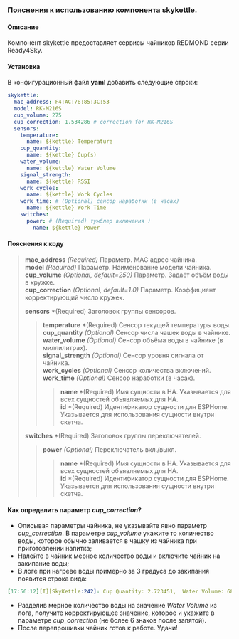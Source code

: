 ### Пояснения к использованию компонента skykettle.
#### Описание
Компонент skykettle предоставляет сервисы чайников REDMOND серии Ready4Sky.  
#### Установка
В конфигурационный файл **yaml** добавить следующие строки:
```yml
skykettle:
  mac_address: F4:AC:78:85:3C:53  
  model: RK-M216S  
  cup_volume: 275
  cup_correction: 1.534286 # correction for RK-M216S
  sensors:
    temperature:
      name: ${kettle} Temperature
    cup_quantity:
      name: ${kettle} Cup(s)
    water_volume: 
      name: ${kettle} Water Volume
    signal_strength:
      name: ${kettle} RSSI 
    work_cycles:
      name: ${kettle} Work Cycles 
    work_time: # (Optional) сенсор наработки (в часах) 
      name: ${kettle} Work Time 
    switches:
      power: # (Required) тумблер включения ) 
        name: ${kettle} Power
```
#### Пояснения к коду	
>**mac_address** *(Required)* Параметр. MAC адрес чайника.  
>**model** *(Required)* Параметр. Наименование модели чайника.  
>**cup_volume** *(Optional, default=250)* Параметр. Задаёт объём воды в кружке.  
>**cup_correction** *(Optional, default=1.0)* Параметр. Коэффициент корректирующий число кружек.  
>  
>**sensors** *(Required) Заголовок группы сенсоров.  
>>**temperature** *(Required) Сенсор текущей температуры воды.  
>>**cup_quantity** *(Optional)* Сенсор числа чашек воды в чайнике.  
>>**water_volume** *(Optional)* Сенсор объёма воды в чайнике (в миллилитрах).  
>>**signal_strength** *(Optional)* Сенсор уровня сигнала от чайника.  
>>**work_cycles** *(Optional)* Сенсор количества включений.  
>>**work_time** *(Optional)* Сенсор наработки (в часах).  
>>>**name** *(Required) Имя сущности в HA. Указывается для всех сущностей объявляемых для HA.  
 >>>**id** *(Required) Идентификатор сущности для ESPHome. Указывается для использования сущности внутри скетча.  
>  
>**switches** *(Required) Заголовок группы переключателей.  
>>**power** *(Optional)* Переключатель вкл./выкл.   
>>>**name** *(Required) Имя сущности в HA. Указывается для всех сущностей объявляемых для HA.  
 >>>**id** *(Required) Идентификатор сущности для ESPHome. Указывается для использования сущности внутри скетча.  

#### Как определить параметр  *cup_correction*? 
- Описывая параметры чайника, не указывайте явно параметр *cup_correction*. В параметре *cup_volume* укажите то количество воды, которое обычно заливается в чашку из чайника при приготовлении напитка;  
- Налейте в чайник мерное количество воды и включите чайник на закипание воды;  
- В логе при нагреве воды примерно за 3 градуса до закипания появится строка вида:  
```yml
[17:56:12][I][SkyKettle:242]: Cup Quantity: 2.723451,  Water Volume: 681
```
- Разделив мерное количество воды на значение *Water Volume* из лога, получите корректирующее значение, которое и укажите в параметре *cup_correction* (не более 6 знаков после запятой).  
- После перепрошивки чайник готов к работе. Удачи!  
